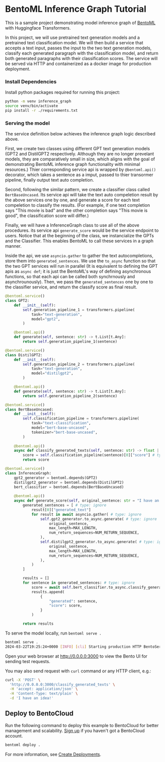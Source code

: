 # BentoML Inference Graph Tutorial

This is a sample project demonstrating model inference graph of [BentoML](https://github.com/bentoml)
with Huggingface Transformers.

In this project, we will use pretrained text generation models and a pretrained text classification model. We will then build a service that accepts a text input, passes the input to the two text generation models,
classify each generated paragraph with the classification model, and return both generated paragraphs with their classification
scores. The service will be served via HTTP and containerized as a docker image for production deployment.

### Install Dependencies

Install python packages required for running this project:
```bash
python -m venv inference_graph
source venv/bin/activate
pip install -r ./requirements.txt
```

### Serving the model

The service definition below achieves the inference graph logic described above.

First, we create two classes using different GPT text generation models (GPT2 and DistilGPT2 respectively. Although
they are no longer prevelant models, they are comparatively small in size, which aligns with the goal of demonstrating
BentoML inference graph functionality with minimal resources.) Thier corresponding service api is wrapped by `@bentoml.api()` decorator, which takes a sentence as a imput, passed to thier transormer pipeline, finally output text auto completion. 

Second, following the similar pattern, we create a classifier class called `BertBaseUncased`. Its service api will take the text auto compeletion result by the above services one by one, and generate a score for each text compeletion to classify
the results. (For example, if one text completion says "This movie is bad" and the other completion says "This movie is good", the classification score will differ.)

Finally, we will have a InferenceGraph class to use all of the above procedures. its service api `generate_score` would be the service endpoint to users. Notice that at the beginning of the class, we instancialize the GPTs and the Classifier. This enables BentoML to call these services in a graph manner.

Inside the api, we use `asyncio.gather` to gather the text autocompletions, store them into `generated_sentences`. We use the `to_async` function so that the two GPT services will run in parallel (It is equivalent to defining the GPT apis as `async def`; it is just the BentoML's way of defining asynchronous functions, so that each api can be called both synchrnously and asynchrounously). Then, we pass the `generated_sentences` one by one to the classifier service, and return the classify score as final result.

```python
@bentoml.service()
class GPT2:
    def __init__(self):
        self.generation_pipeline_1 = transformers.pipeline(
            task="text-generation",
            model="gpt2",
        )

    @bentoml.api()
    def generate(self, sentence: str) -> t.List[t.Any]:
        return self.generation_pipeline_1(sentence)

@bentoml.service()
class DistilGPT2:
    def __init__(self):
        self.generation_pipeline_2 = transformers.pipeline(
            task="text-generation",
            model="distilgpt2",
        )

    @bentoml.api()
    def generate(self, sentence: str) -> t.List[t.Any]:
        return self.generation_pipeline_2(sentence)

@bentoml.service()
class BertBaseUncased:
    def __init__(self):
        self.classification_pipeline = transformers.pipeline(
            task="text-classification",
            model="bert-base-uncased",
            tokenizer="bert-base-uncased",
        )
    
    @bentoml.api()
    async def classify_generated_texts(self, sentence: str) -> float | str:
        score = self.classification_pipeline(sentence)[0]["score"] # type: ignore
        return score

@bentoml.service()
class InferenceGraph:
    gpt2_generator = bentoml.depends(GPT2)
    distilgpt2_generator = bentoml.depends(DistilGPT2)
    bert_classifier = bentoml.depends(BertBaseUncased)
    
    @bentoml.api()
    async def generate_score(self, original_sentence: str = "I have an idea!") -> t.List[t.Dict[str, t.Any]]:
        generated_sentences = [ # type: ignore
            result[0]["generated_text"]
            for result in await asyncio.gather( # type: ignore
                self.gpt2_generator.to_async.generate( # type: ignore
                    original_sentence,
                    max_length=MAX_LENGTH,
                    num_return_sequences=NUM_RETURN_SEQUENCE,
                ),
                self.distilgpt2_generator.to_async.generate( # type: ignore
                    original_sentence,
                    max_length=MAX_LENGTH,
                    num_return_sequences=NUM_RETURN_SEQUENCE,
                ),
            )
        ]

        results = []
        for sentence in generated_sentences: # type: ignore
            score = await self.bert_classifier.to_async.classify_generated_texts(sentence) # type: ignore
            results.append(
                {
                    "generated": sentence,
                    "score": score,
                }
            )

        return results
```

To serve the model locally, run `bentoml serve .`

```bash
bentoml serve .
2024-03-22T19:25:24+0000 [INFO] [cli] Starting production HTTP BentoServer from "service:InferenceGraph" listening on http://localhost:3000 (Press CTRL+C to quit)
```

Open your web browser at http://0.0.0.0:3000 to view the Bento UI for sending test requests.

You may also send request with `curl` command or any HTTP client, e.g.:

```bash
curl -X 'POST' \
  'http://0.0.0.0:3000/classify_generated_texts' \
  -H 'accept: application/json' \
  -H 'Content-Type: text/plain' \
  -d 'I have an idea!'
```

## Deploy to BentoCloud
Run the following command to deploy this example to BentoCloud for better management and scalability. [Sign up](https://www.bentoml.com/) if you haven't got a BentoCloud account.
```bash
bentoml deploy .
```
For more information, see [Create Deployments](https://docs.bentoml.com/en/latest/bentocloud/how-tos/create-deployments.html).

